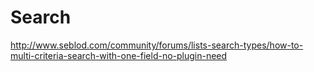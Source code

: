 # Search

http://www.seblod.com/community/forums/lists-search-types/how-to-multi-criteria-search-with-one-field-no-plugin-need

